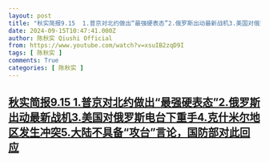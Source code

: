 ```yaml
---
layout: post
title: "秋实简报9.15  1.普京对北约做出“最强硬表态”2.俄罗斯出动最新战机3.美国对俄罗斯电台下重手4.克什米尔地区发生冲突5.大陆不具备“攻台”言论，国防部对此回应"
date: 2024-09-15T10:47:41.000Z
author: 陈秋实 Qiushi Official
from: https://www.youtube.com/watch?v=xsuIB2zqD9I
tags: [ 陈秋实 ]
comments: True
categories: [ 陈秋实 ]
---
```

<!--1726397261000-->
[秋实简报9.15  1.普京对北约做出“最强硬表态”2.俄罗斯出动最新战机3.美国对俄罗斯电台下重手4.克什米尔地区发生冲突5.大陆不具备“攻台”言论，国防部对此回应](https://www.youtube.com/watch?v=xsuIB2zqD9I)
------

<div>

</div>
